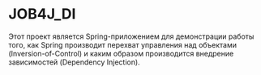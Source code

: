 # JOB4J_DI

Этот проект является Spring-приложением для демонстрации работы того, как Spring производит перехват 
управления над объектами (Inversion-of-Control) и каким образом производится внедрение зависимостей (Dependency Injection).
